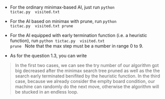 * For the ordinary minimax-based AI, just run 
<code>python tictac.py <your-board> visited.txt </code>

* For the AI based on minimax with prune, run
<code>python tictac.py <your-board> visited.txt prune</code>

* For the AI equipped with early termination function (i.e. a heuristic function), run
<code>python tictac.py <your-board> visited.txt prune <max-step></code>
Note that the max step must be a number in range 0 to 9.

* As for the question 1.3, you can write
  
> In the first two cases, we can see the try number of our algorithm got big decreased after the minimax search tree pruned as well as the the search early terminated benifited by the heuristic function. In the third case, because we already consider the emplty board condition, our machine can randomly do the next move, otherwise the algorithm will be stucked in an endless loop.
